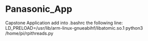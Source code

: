 # Panasonic_App
Capstone Application
add into .bashrc the following line:
LD_PRELOAD=/usr/lib/arm-linux-gnueabihf/libatomic.so.1 python3 /home/pi/rpithreads.py
